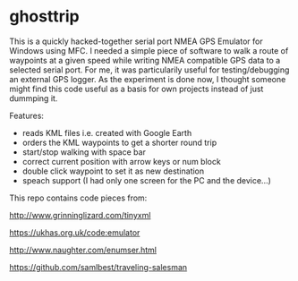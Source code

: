 # ghosttrip

This is a quickly hacked-together serial port NMEA GPS Emulator for Windows using MFC. I needed a simple piece of software to walk a route of waypoints at a given speed while writing NMEA compatible GPS data to a selected serial port. For me, it was particularily useful for testing/debugging an external GPS logger. As the experiment is done now, I thought someone might find this code useful as a basis for own projects instead of just dummping it.

Features:
- reads KML files i.e. created with Google Earth
- orders the KML waypoints to get a shorter round trip
- start/stop walking with space bar
- correct current position with arrow keys or num block
- double click waypoint to set it as new destination
- speach support (I had only one screen for the PC and the device...)

This repo contains code pieces from:

http://www.grinninglizard.com/tinyxml

https://ukhas.org.uk/code:emulator

http://www.naughter.com/enumser.html

https://github.com/samlbest/traveling-salesman
